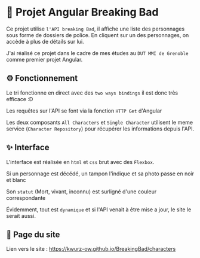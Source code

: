 # 🧪 Projet Angular Breaking Bad

Ce projet utilise `l'API breaking Bad`, il affiche une liste des personnages sous forme de dossiers de police.
En cliquent sur un des personnages, on accède à plus de détails sur lui.

J'ai réalisé ce projet dans le cadre de mes études au `DUT MMI de Grenoble` comme premier projet Angular.

## ⚙ Fonctionnement

Le tri fonctionne en direct avec des `two ways bindings` il est donc très efficace :D

Les requêtes sur l'API se font via la fonction `HTTP Get` d'Angular

Les deux composants `All Characters` et `Single Character` utilisent le meme service (`Character Repository`) pour récupérer les informations depuis l'API.

## ✨ Interface

L'interface est réalisée en `html` et `css` brut avec  des `Flexbox`.

Si un personnage est décédé, un tampon l'indique et sa photo passe en noir et blanc

Son `statut` (Mort, vivant, inconnu) est surligné d'une couleur correspondante

Évidemment, tout est `dynamique` et si l'API venait à être mise a jour, le site le serait aussi.

## 📄 Page du site

Lien vers le site : https://kwurz-ow.github.io/BreakingBad/characters
